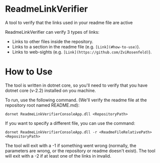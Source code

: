 # ReadmeLinkVerifier

A tool to verify that the links used in your readme file are active

ReadmeLinkVerifier can verify 3 types of links:
- Links to other files inside the repository.
- Links to a section in the readme file (e.g. `[Link](#how-to-use)`).
- Links to web-sights (e.g. `[Link](https://github.com/ZviRosenfeld)`).

# How to Use

The tool is written in dotnet core, so you'll need to verify that you have dotnet core (v-2.2) installed on you machine.

To run, use the following command. (We'll verify the readme file at the repository root named README.md):

```
dornet ReadmeLinkVerifierConsoleApp.dll <RepositoryPath>
```

If you want to specify a different file, you can use the command:

```
dornet ReadmeLinkVerifierConsoleApp.dll -r <ReadmeFileRelativePath> <RepositoryPath>
```

The tool will exit with a -1 if something went wrong (normally, the parameters are wrong, or the repository or readme doesn't exist).
The tool will exit with a -2 if at least one of the links in invalid.
